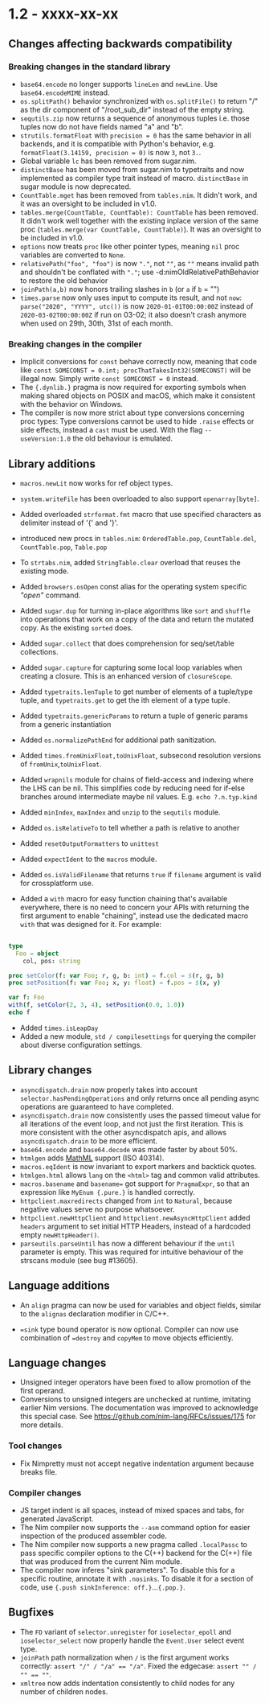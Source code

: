 # 1.2 - xxxx-xx-xx


## Changes affecting backwards compatibility



### Breaking changes in the standard library

- `base64.encode` no longer supports `lineLen` and `newLine`.
  Use `base64.encodeMIME` instead.
- `os.splitPath()` behavior synchronized with `os.splitFile()` to return "/"
   as the dir component of "/root_sub_dir" instead of the empty string.
- `sequtils.zip` now returns a sequence of anonymous tuples i.e. those tuples
  now do not have fields named "a" and "b".
- `strutils.formatFloat` with `precision = 0` has the same behavior in all
  backends, and it is compatible with Python's behavior,
  e.g. `formatFloat(3.14159, precision = 0)` is now `3`, not `3.`.
- Global variable `lc` has been removed from sugar.nim.
- `distinctBase` has been moved from sugar.nim to typetraits and now implemented as
  compiler type trait instead of macro. `distinctBase` in sugar module is now deprecated.
- `CountTable.mget` has been removed from `tables.nim`. It didn't work, and it
  was an oversight to be included in v1.0.
- `tables.merge(CountTable, CountTable): CountTable` has been removed.
  It didn't work well together with the existing inplace version of the same proc
  (`tables.merge(var CountTable, CountTable)`).
  It was an oversight to be included in v1.0.
- `options` now treats `proc` like other pointer types, meaning `nil` proc variables
  are converted to `None`.
- `relativePath("foo", "foo")` is now `"."`, not `""`, as `""` means invalid path
  and shouldn't be conflated with `"."`; use -d:nimOldRelativePathBehavior to restore the old
  behavior
- `joinPath(a,b)` now honors trailing slashes in `b` (or `a` if `b` = "")
- `times.parse` now only uses input to compute its result, and not `now`:
  `parse("2020", "YYYY", utc())` is now `2020-01-01T00:00:00Z` instead of
  `2020-03-02T00:00:00Z` if run on 03-02; it also doesn't crash anymore when
  used on 29th, 30th, 31st of each month.

### Breaking changes in the compiler

- Implicit conversions for `const` behave correctly now, meaning that code like
  `const SOMECONST = 0.int; procThatTakesInt32(SOMECONST)` will be illegal now.
  Simply write `const SOMECONST = 0` instead.
- The `{.dynlib.}` pragma is now required for exporting symbols when making
  shared objects on POSIX and macOS, which make it consistent with the behavior
  on Windows.
- The compiler is now more strict about type conversions concerning proc
  types: Type conversions cannot be used to hide `.raise` effects or side
  effects, instead a `cast` must be used. With the flag `--useVersion:1.0` the
  old behaviour is emulated.


## Library additions

- `macros.newLit` now works for ref object types.
- `system.writeFile` has been overloaded to also support `openarray[byte]`.
- Added overloaded `strformat.fmt` macro that use specified characters as
  delimiter instead of '{' and '}'.
- introduced new procs in `tables.nim`: `OrderedTable.pop`, `CountTable.del`,
  `CountTable.pop`, `Table.pop`
- To `strtabs.nim`, added `StringTable.clear` overload that reuses the existing mode.
- Added `browsers.osOpen` const alias for the operating system specific *"open"* command.
- Added `sugar.dup` for turning in-place algorithms like `sort` and `shuffle` into
  operations that work on a copy of the data and return the mutated copy. As the existing
  `sorted` does.
- Added `sugar.collect` that does comprehension for seq/set/table collections.
- Added `sugar.capture` for capturing some local loop variables when creating a closure.
  This is an enhanced version of `closureScope`.
- Added `typetraits.lenTuple` to get number of elements of a tuple/type tuple,
  and `typetraits.get` to get the ith element of a type tuple.
- Added `typetraits.genericParams` to return a tuple of generic params from a generic instantiation
- Added `os.normalizePathEnd` for additional path sanitization.
- Added `times.fromUnixFloat,toUnixFloat`, subsecond resolution versions of `fromUnix`,`toUnixFloat`.
- Added `wrapnils` module for chains of field-access and indexing where the LHS can be nil.
  This simplifies code by reducing need for if-else branches around intermediate maybe nil values.
  E.g. `echo ?.n.typ.kind`
- Added `minIndex`, `maxIndex` and `unzip` to the `sequtils` module.
- Added `os.isRelativeTo` to tell whether a path is relative to another
- Added `resetOutputFormatters` to `unittest`
- Added `expectIdent` to the `macros` module.
- Added `os.isValidFilename` that returns `true` if `filename` argument is valid for crossplatform use.

- Added a `with` macro for easy function chaining that's available
  everywhere, there is no need to concern your APIs with returning the first argument
  to enable "chaining", instead use the dedicated macro `with` that
  was designed for it. For example:

```nim

type
  Foo = object
    col, pos: string

proc setColor(f: var Foo; r, g, b: int) = f.col = $(r, g, b)
proc setPosition(f: var Foo; x, y: float) = f.pos = $(x, y)

var f: Foo
with(f, setColor(2, 3, 4), setPosition(0.0, 1.0))
echo f

```

- Added `times.isLeapDay`
- Added a new module, `std / compilesettings` for querying the compiler about
  diverse configuration settings.

## Library changes

- `asyncdispatch.drain` now properly takes into account `selector.hasPendingOperations`
  and only returns once all pending async operations are guaranteed to have completed.
- `asyncdispatch.drain` now consistently uses the passed timeout value for all
  iterations of the event loop, and not just the first iteration.
  This is more consistent with the other asyncdispatch apis, and allows
  `asyncdispatch.drain` to be more efficient.
- `base64.encode` and `base64.decode` was made faster by about 50%.
- `htmlgen` adds [MathML](https://wikipedia.org/wiki/MathML) support
  (ISO 40314).
- `macros.eqIdent` is now invariant to export markers and backtick quotes.
- `htmlgen.html` allows `lang` on the `<html>` tag and common valid attributes.
- `macros.basename` and `basename=` got support for `PragmaExpr`,
  so that an expression like `MyEnum {.pure.}` is handled correctly.
- `httpclient.maxredirects` changed from `int` to `Natural`, because negative values
  serve no purpose whatsoever.
- `httpclient.newHttpClient` and `httpclient.newAsyncHttpClient` added `headers`
  argument to set initial HTTP Headers, instead of a hardcoded empty `newHttpHeader()`.
- `parseutils.parseUntil` has now a different behaviour if the `until` parameter is
  empty. This was required for intuitive behaviour of the strscans module
  (see bug #13605).


## Language additions

- An `align` pragma can now be used for variables and object fields, similar
  to the `alignas` declaration modifier in C/C++.

- `=sink` type bound operator is now optional. Compiler can now use combination
  of `=destroy` and `copyMem` to move objects efficiently.

## Language changes

- Unsigned integer operators have been fixed to allow promotion of the first operand.
- Conversions to unsigned integers are unchecked at runtime, imitating earlier Nim
  versions. The documentation was improved to acknowledge this special case.
  See https://github.com/nim-lang/RFCs/issues/175 for more details.


### Tool changes

- Fix Nimpretty must not accept negative indentation argument because breaks file.


### Compiler changes

- JS target indent is all spaces, instead of mixed spaces and tabs, for
  generated JavaScript.
- The Nim compiler now supports the ``--asm`` command option for easier
  inspection of the produced assembler code.
- The Nim compiler now supports a new pragma called ``.localPassc`` to
  pass specific compiler options to the C(++) backend for the C(++) file
  that was produced from the current Nim module.
- The compiler now inferes "sink parameters". To disable this for a specific routine,
  annotate it with `.nosinks`. To disable it for a section of code, use
  `{.push sinkInference: off.}`...`{.pop.}`.


## Bugfixes

- The `FD` variant of `selector.unregister` for `ioselector_epoll` and
  `ioselector_select` now properly handle the `Event.User` select event type.
- `joinPath` path normalization when `/` is the first argument works correctly:
  `assert "/" / "/a" == "/a"`. Fixed the edgecase: `assert "" / "" == ""`.
- `xmltree` now adds indentation consistently to child nodes for any number
  of children nodes.
